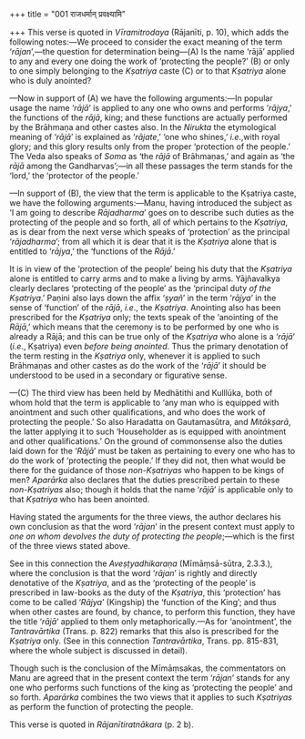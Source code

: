 +++
title = "001 राजधर्मान् प्रवक्ष्यामि"

+++
This verse is quoted in *Vīramitrodaya* (Rājanīti, p. 10), which adds
the following notes:—We proceed to consider the exact meaning of the
term ‘*rājan*’,—the question for determination being—(A) Is the name
‘rājā’ applied to any and every one doing the work of ‘protecting the
people?’ (B) or only to one simply belonging to the *Kṣatriya* caste (C)
or to that *Kṣatriya* alone who is duly anointed?

—Now in support of (A) we have the following arguments:—In popular usage
the name ‘*rājā*’ is applied to any one who owns and performs ‘*rājya*,’
the functions of the *rājā*, king; and these functions are actually
performed by the Brāhmaṇa and other castes also. In the *Nirukta* the
etymological meaning of ‘*rājā*’ is explained as ‘*rājate*,’ ‘one who
shines,’ *i.e*.,with royal glory; and this glory results only from the
proper ‘protection of the people.’ The Veda also speaks of *Soma* as
‘the *rājā* of Brāhmaṇas,’ and again as ‘the *rājā* among the
Gandharvas’;—in all these passages the term stands for the ‘lord,’ the
‘protector of the people.’

—In support of (B), the view that the term is applicable to the Kṣatriya
caste, we have the following arguments:—Manu, having introduced the
subject as ‘I am going to describe *Rājadharma*’ goes on to describe
such duties as the protecting of the people and so forth, all of which
pertains to the *Kṣatriya*, as is dear from the next verse which speaks
of ‘protection’ as the principal ‘*rājadharma*’; from all which it is
dear that it is the *Kṣatriya* alone that is entitled to ‘*rājya*,’ the
‘functions of the *Rājā*.’

It is in view of the ‘protection of the people’ being his duty that the
*Kṣatriya* alone is entitled to carry arms and to make a living by arms.
Yājñavalkya clearly declares ‘protecting of the people’ as the
‘principal duty *of the Kṣatriya*.’ Paṇini also lays down the affix
‘*ṣyañ*’ in the term ‘*rājya*’ in the sense of ‘function’ of the *rājā*,
*i.e*., the *Kṣatriya*. Anointing also has been prescribed for the
*Kṣatriya* only; the texts speak of the ‘anointing of the *Rājā*,’ which
means that the ceremony is to be performed by one who is already a Rājā;
and this can be true only of the *Kṣatriya* who alone is a ‘*rājā*’
(*i.e*., Kṣatriya) even *before being anointed*. Thus the primary
denotation of the term resting in the *Kṣatriya* only, whenever it is
applied to such Brāhmaṇas and other castes as do the work of the
‘*rājā*’ it should be understood to be used in a secondary or figurative
sense.

—(C) The third view has been held by Medhātithi and Kulllūka, both of
whom hold that the term is applicable to ‘any man who is equipped with
anointment and such other qualifications, and who does the work of
protecting the people.’ So also Haradatta on Gautamasūtra, and
*Mitākṣarā*, the latter applying it to such ‘Householder as is equipped
with anointment and other qualifications.’ On the ground of commonsense
also the duties laid down for the ‘*Rājā*’ must be taken as pertaining
to every one who has to do the work of ‘protecting the people.’ If they
did not, then what would be there for the guidance of those
*non-Kṣatriyas* who happen to be kings of men? *Aparārka* also declares
that the duties prescribed pertain to these *non-Kṣatriyas* also; though
it holds that the name ‘*rājā*’ is applicable only to that *Kṣatriya*
who has been anointed.

Having stated the arguments for the three views, the author declares his
own conclusion as that the word ‘*rājan*’ in the present context must
apply to *one on whom devolves the duty of protecting the people*;—which
is the first of the three views stated above.

See in this connection the *Aveṣṭyadhikaraṇa* (Mīmāṃsā-sūtra, 2.3.3.),
where the conclusion is that the word ‘*rājan*’ is rightly and directly
denotative of the *Kṣatriya*, and as the ‘protecting of the people’ is
prescribed in law-books as the duty of the *Kṣatriya*, this ‘protection’
has come to be called ‘*Rājya*’ (Kingship) the ‘function of the King’;
and thus when other castes are found, by chance, to perform this
function, they have the title ‘*rājā*’ applied to them only
metaphorically.—As for ‘anointment’, the *Tantravārtika* (Trans. p. 822)
remarks that this also is prescribed for the *Kṣatriya* only. (See in
this connection *Tantravārtika*, Trans. pp. 815-831, where the whole
subject is discussed in detail).

Though such is the conclusion of the Mīmāṃsakas, the commentators on
Manu are agreed that in the present context the term ‘*rājan*’ stands
for any one who performs such functions of the king as ‘protecting the
people’ and so forth. *Aparārka* combines the two views that it applies
to such *Kṣatriyas* as perform the function of protecting the people.

This verse is quoted in *Rājanītiratnākara* (p. 2 b).
